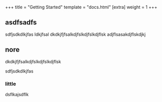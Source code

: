 +++
title = "Getting Started"
template = "docs.html"
[extra]
weight = 1
+++

## asdfsadfs

sdfjsdkdlkjfas ldkjfsal dkdkjfjfsalkdjfslkdjfslkdjflsk adjflsasakdjflskdjkj

## nore
dkdkjfjfsalkdjfslkdjfslkdjflsk

sdfjsdkdlkjfas


### little
dsflkajsdflk


